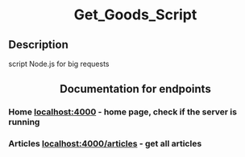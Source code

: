 <h1 align="center">
  Get_Goods_Script
</h1>

## Description

script Node.js for big requests

<h2 align="center">Documentation for endpoints</h2>
<h3>Home <a href="http://localhost:4000/" target="blank">localhost:4000</a> - home page, check if the server is running</h3>
<h3>Articles <a href="http://localhost:4000/articles" target="blank">localhost:4000/articles</a> - get all articles</h3>
